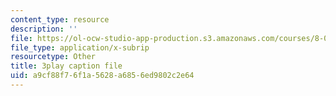 ```yaml
---
content_type: resource
description: ''
file: https://ol-ocw-studio-app-production.s3.amazonaws.com/courses/8-04-quantum-physics-i-spring-2016/a9cf88f76f1a5628a6856ed9802c2e64_8NKsBpjXRt0.vtt
file_type: application/x-subrip
resourcetype: Other
title: 3play caption file
uid: a9cf88f7-6f1a-5628-a685-6ed9802c2e64
---
```

